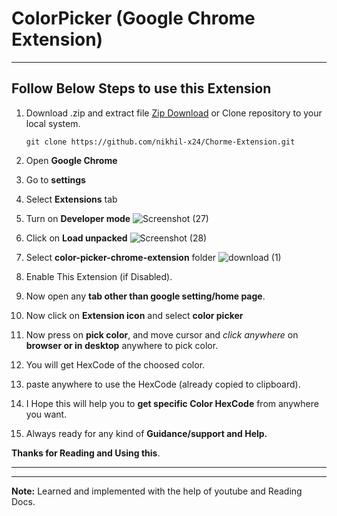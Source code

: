 # ColorPicker (Google Chrome Extension)
---
## Follow Below Steps to use this Extension

1. Download .zip  and extract file
[Zip Download](/Color_picker_extension.zip) or Clone repository to your local system.

    ```
    git clone https://github.com/nikhil-x24/Chorme-Extension.git
    ```

2. Open **Google Chrome**
3. Go to **settings**
4. Select **Extensions** tab
5. Turn on **Developer mode**
    ![Screenshot (27)](https://user-images.githubusercontent.com/82399781/210152293-c8168f7b-4699-4785-990a-a989d56834f7.jpg)
6. Click on **Load unpacked**
    ![Screenshot (28)](https://user-images.githubusercontent.com/82399781/210152310-757b0ed6-6bad-4728-bb0c-375a41d45985.jpg)
7. Select **color-picker-chrome-extension** folder
    ![download (1)](https://user-images.githubusercontent.com/82399781/210152496-75f7e665-040e-4d27-a2cf-00f27392c504.png)
8. Enable This Extension (if Disabled).
9. Now open any **tab other than google setting/home page**.
10. Now click on **Extension icon** and select **color picker**
11. Now press on **pick color**, and move cursor and *click anywhere* on **browser or in desktop** anywhere to pick color.

12. You will get HexCode of the choosed color.
13. paste anywhere to use the HexCode (already copied to clipboard).

14. I Hope this will help you to **get specific Color HexCode** from anywhere you want.

15. Always ready for any kind of **Guidance/support and Help.**


**Thanks for Reading and Using this**.

---
---
**Note:** Learned and implemented with the help of youtube and Reading Docs. 
